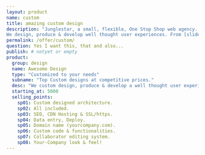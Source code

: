 ```yaml
---
layout: product
name: custom
title: amazing custom design
description: "Junglestar, a small, flexible, One Stop Shop web agency. We do information architecture, screen design, deploy. Packed solutions all-included. Or top quality custom designs on the cheap. We help companies and individuals organize their communication. We grow relationships with clients.
We design, produce & develop well thought user experiences. From [slide shows](http://revealing.junglestar.org/#/8/1) to [offline ready web apps]"
permalink: /offer/custom/
question: Yes I want this, that and also...
publish: # notyet or empty
product:
  group: design
  name: Awesome Design
  type: "Customized to your needs"
  subname: "Top Custom designs at competitive prices."
  desc: "We custom design, produce & develop a well thought user experiences for your brand. Working with your existing look, ideas and team."
  starting_at: 5000
  selling_points:
    sp01: Custom designed architecture.
    sp02: All included.
    sp03: SEO, CDN Hosting & SSL/https.
    sp04: Data entry, Deploy.
    sp05: Domain name (yourcompany.com).
    sp06: Custom code & functionalities.
    sp07: Collaborator editing system.
    sp08: Your-Company look & feel!
---
```

